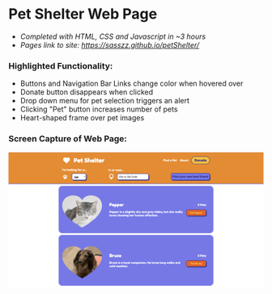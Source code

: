 # Pet Shelter Web Page
- *Completed with HTML, CSS and Javascript in ~3 hours*
- *Pages link to site: https://sasszz.github.io/petShelter/*

### Highlighted Functionality:
- Buttons and Navigation Bar Links change color when hovered over
- Donate button disappears when clicked
- Drop down menu for pet selection triggers an alert
- Clicking "Pet" button increases number of pets
- Heart-shaped frame over pet images

### Screen Capture of Web Page:
<p align="center">
  <img src="./petShelter.png" />
</p>
